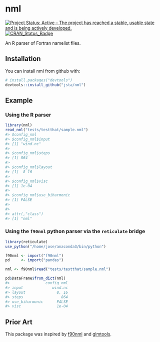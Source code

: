 
<!-- README.md is generated from README.Rmd. Please edit that file -->
nml
===

[![Project Status: Active – The project has reached a stable, usable state and is being actively developed.](http://www.repostatus.org/badges/latest/wip.svg)](http://www.repostatus.org/#wip) [![CRAN\_Status\_Badge](http://www.r-pkg.org/badges/version/nml)](https://cran.r-project.org/package=nml)

An R parser of Fortran namelist files.

Installation
------------

You can install nml from github with:

``` r
# install.packages("devtools")
devtools::install_github("jsta/nml")
```

Example
-------

### Using the R parser

``` r
library(nml)
read_nml("tests/testthat/sample.nml")
#> $config_nml
#> $config_nml$input
#> [1] "wind.nc"
#> 
#> $config_nml$steps
#> [1] 864
#> 
#> $config_nml$layout
#> [1]  8 16
#> 
#> $config_nml$visc
#> [1] 1e-04
#> 
#> $config_nml$use_biharmonic
#> [1] FALSE
#> 
#> 
#> attr(,"class")
#> [1] "nml"
```

### Using the `f90nml` python parser via the `reticulate` bridge

``` r
library(reticulate)
use_python("/home/jose/anaconda3/bin/python")

f90nml <- import("f90nml")
pd     <- import("pandas")

nml <- f90nml$read("tests/testthat/sample.nml")

pd$DataFrame$from_dict(nml)
#>                config_nml
#> input             wind.nc
#> layout              8, 16
#> steps                 864
#> use_biharmonic      FALSE
#> visc                1e-04
```

Prior Art
---------

This package was inspired by [f90nml](https://github.com/marshallward/f90nml) and [glmtools](https://github.com/USGS-R/glmtools).
